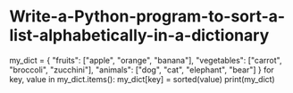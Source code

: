 # Write-a-Python-program-to-sort-a-list-alphabetically-in-a-dictionary

my_dict = {
 "fruits": ["apple", "orange", "banana"],
 "vegetables": ["carrot", "broccoli", "zucchini"],
 "animals": ["dog", "cat", "elephant", "bear"]
}
for key, value in my_dict.items():
 my_dict[key] = sorted(value)
print(my_dict)
